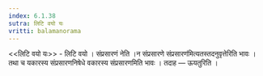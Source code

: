 ```yaml
---
index: 6.1.38
sutra: लिटि वयो यः
vritti: balamanorama
---
```


<<लिटि वयो यः>> - लिटि वयो । संप्रसारणं नेति ।न संप्रसारणे संप्रसारण॑मित्यतस्तदनुवृत्तेरिति भावः । तथा च यकारस्य संप्रसारणनिषेधे वकारस्य संप्रसारणमिति भावः । तदाह — ऊयतुरिति । 